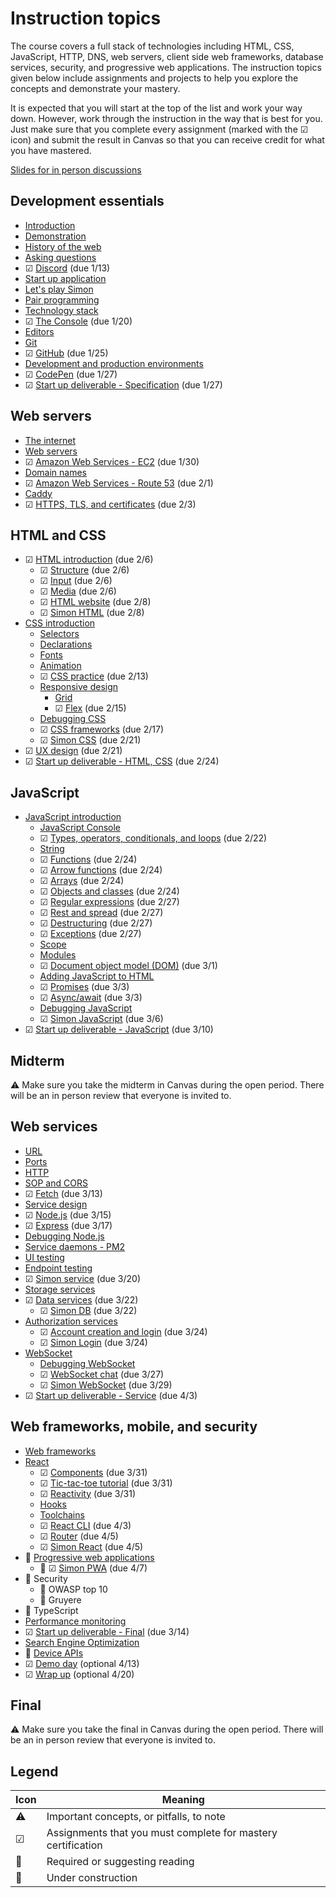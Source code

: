 # Instruction topics

The course covers a full stack of technologies including HTML, CSS, JavaScript, HTTP, DNS, web servers, client side web frameworks, database services, security, and progressive web applications. The instruction topics given below include assignments and projects to help you explore the concepts and demonstrate your mastery.

It is expected that you will start at the top of the list and work your way down. However, work through the instruction in the way that is best for you. Just make sure that you complete every assignment (marked with the ☑ icon) and submit the result in Canvas so that you can receive credit for what you have mastered.

[Slides for in person discussions](slides/slides.md)

## Development essentials

- [Introduction](essentials/introduction/introduction.md)
- [Demonstration](essentials/demo/demo.md)
- [History of the web](essentials/history/history.md)
- [Asking questions](essentials/askingQuestions/askingQuestions.md)
- ☑ [Discord](essentials/discord/discord.md) (due 1/13)
- [Start up application](essentials/startUp/startUp.md)
- [Let's play Simon](essentials/simon/simon.md)
- [Pair programming](essentials/pairProgramming/pairProgramming.md)
- [Technology stack](essentials/techStack/techStack.md)
- ☑ [The Console](essentials/console/console.md) (due 1/20)
- [Editors](essentials/editors/editors.md)
- [Git](essentials/git/git.md)
- ☑ [GitHub](essentials/gitHub/gitHub.md) (due 1/25)
- [Development and production environments](essentials/devAndProd/devAndProd.md)
- ☑ [CodePen](essentials/codePen/codepen.md) (due 1/27)
- ☑ [Start up deliverable - Specification](essentials/startUpSpec/startUpSpec.md) (due 1/27)

## Web servers

- [The internet](webServers/internet/internet.md)
- [Web servers](webServers/webServers/webServers.md)
- ☑ [Amazon Web Services - EC2](webServers/amazonWebServicesEc2/amazonWebServicesEc2.md) (due 1/30)
- [Domain names](webServers/domainNames/domainNames.md)
- ☑ [Amazon Web Services - Route 53](webServers/amazonWebServicesRoute53/amazonWebServicesRoute53.md) (due 2/1)
- [Caddy](webServers/caddy/caddy.md)
- ☑ [HTTPS, TLS, and certificates](webServers/https/https.md) (due 2/3)

## HTML and CSS

- ☑ [HTML introduction](html/introduction/introduction.md) (due 2/6)
  - ☑ [Structure](html/structure/structure.md) (due 2/6)
  - ☑ [Input](html/input/input.md) (due 2/6)
  - ☑ [Media](html/media/media.md) (due 2/6)
  - ☑ [HTML website](html/website/website.md) (due 2/8)
  - ☑ [Simon HTML](simon/simon-html/simon-html.md) (due 2/8)
- [CSS introduction](css/introduction/introduction.md)
  - [Selectors](css/selectors/selectors.md)
  - [Declarations](css/declarations/declarations.md)
  - [Fonts](css/fonts/fonts.md)
  - [Animation](css/animation/animation.md)
  - ☑ [CSS practice](css/practice/practice.md) (due 2/13)
  - [Responsive design](css/responsive/responsive.md)
    - [Grid](css/grid/grid.md)
    - ☑ [Flex](css/flexbox/flexbox.md) (due 2/15)
  - [Debugging CSS](css/debuggingCss/debuggingCss.md)
  - ☑ [CSS frameworks](css/frameworks/frameworks.md) (due 2/17)
  - ☑ [Simon CSS](simon/simon-css/simon-css.md) (due 2/21)
- ☑ [UX design](uxdesign/uxdesign.md) (due 2/21)
- ☑ [Start up deliverable - HTML, CSS](css/startUpHtmlCss/startUpHtmlCss.md) (due 2/24)

## JavaScript

- [JavaScript introduction](javascript/introduction/introduction.md)
  - [JavaScript Console](javascript/console/console.md)
  - ☑ [Types, operators, conditionals, and loops](javascript/typeConstruct/typeConstruct.md) (due 2/22)
  - [String](javascript/string/string.md)
  - ☑ [Functions](javascript/functions/functions.md) (due 2/24)
  - ☑ [Arrow functions](javascript/arrow/arrow.md) (due 2/24)
  - ☑ [Arrays](javascript/array/array.md) (due 2/24)
  - ☑ [Objects and classes](javascript/objectClasses/objectClasses.md) (due 2/24)
  - ☑ [Regular expressions](javascript/regularExpressions/regularExpressions.md) (due 2/27)
  - ☑ [Rest and spread](javascript/restSpread/restSpread.md) (due 2/27)
  - ☑ [Destructuring](javascript/destructuring/destructuring.md) (due 2/27)
  - ☑ [Exceptions](javascript/exceptions/exceptions.md) (due 2/27)
  - [Scope](javascript/scope/scope.md)
  - [Modules](javascript/modules/modules.md)
  - ☑ [Document object model (DOM)](javascript/dom/dom.md) (due 3/1)
  - [Adding JavaScript to HTML](javascript/addingToHtml/addingToHtml.md)
  - ☑ [Promises](javascript/promises/promises.md) (due 3/3)
  - ☑ [Async/await](javascript/asyncAwait/asyncAwait.md) (due 3/3)
  - [Debugging JavaScript](javascript/debuggingJavascript/debuggingJavascript.md)
  - ☑ [Simon JavaScript](simon/simon-javascript/simon-javascript.md) (due 3/6)
- ☑ [Start up deliverable - JavaScript](javascript/startUpJavascript/startUpJavascript.md) (due 3/10)

## Midterm

⚠ Make sure you take the midterm in Canvas during the open period. There will be an in person review that everyone is invited to.

## Web services

- [URL](webServices/url/url.md)
- [Ports](webServices/ports/ports.md)
- [HTTP](webServices/http/http.md)
- [SOP and CORS](webServices/cors/cors.md)
- ☑ [Fetch](webServices/fetch/fetch.md) (due 3/13)
- [Service design](webServices/design/design.md)
- ☑ [Node.js](webServices/node/node.md) (due 3/15)
- ☑ [Express](webServices/express/express.md) (due 3/17)
- [Debugging Node.js](webServices/debuggingNode/debuggingNode.md)
- [Service daemons - PM2](webServices/pm2/pm2.md)
- [UI testing](webServices/uiTesting/uiTesting.md)
- [Endpoint testing](webServices/endpointTesting/endpointTesting.md)
- ☑ [Simon service](simon/simon-service/simon-service.md) (due 3/20)
- [Storage services](webServices/storageServices/storageServices.md)
- ☑ [Data services](webServices/dataServices/dataServices.md) (due 3/22)
  - ☑ [Simon DB](simon/simon-db/simon-db.md) (due 3/22)
- [Authorization services](webServices/authorizationServices/authorizationServices.md)
  - ☑ [Account creation and login](webServices/login/login.md) (due 3/24)
  - ☑ [Simon Login](simon/simon-login/simon-login.md) (due 3/24)
- [WebSocket](webServices/webSocket/webSocket.md)
  - [Debugging WebSocket](webServices/webSocket/debugging.md)
  - ☑ [WebSocket chat](webServices/webSocket/chat.md) (due 3/27)
  - ☑ [Simon WebSocket](simon/simon-webSocket/simon-webSocket.md) (due 3/29)
- ☑ [Start up deliverable - Service](webServices/startUpService/startUpService.md) (due 4/3)

## Web frameworks, mobile, and security

- [Web frameworks](webFrameworks/introduction/introduction.md)
- [React](webFrameworks/react/introduction/introduction.md)
  - ☑ [Components](webFrameworks/react/components/components.md) (due 3/31)
  - ☑ [Tic-tac-toe tutorial](webFrameworks/react/ticTacToe/ticTacToe.md) (due 3/31)
  - ☑ [Reactivity](webFrameworks/react/reactivity/reactivity.md) (due 3/31)
  - [Hooks](webFrameworks/react/hooks/hooks.md)
  - [Toolchains](webFrameworks/react/toolChains/toolChains.md)
  - ☑ [React CLI](webFrameworks/react/cli/cli.md) (due 4/3)
  - ☑ [Router](webFrameworks/react/router/router.md) (due 4/5)
  - ☑ [Simon React](simon/simon-react/simon-react.md) (due 4/5)
- 🚧 [Progressive web applications](webFrameworks/pwa/pwa.md)
  - 🚧 ☑ [Simon PWA](simon/simon-pwa/simon-pwa.md) (due 4/7)
- 🚧 Security
  - 🚧 OWASP top 10
  - 🚧 Gruyere
- 🚧 TypeScript
- [Performance monitoring](webFrameworks/performanceMonitoring/performanceMonditoring.md)
- ☑ [Start up deliverable - Final](webFrameworks/startUpFinal/startUpFinal.md) (due 3/14)
- [Search Engine Optimization](webFrameworks/seo/seo.md)
- 🚧 [Device APIs](webFrameworks/device/device.md)
- ☑ [Demo day](webFrameworks/demoDay/demoDay.md) (optional 4/13)
- ☑ [Wrap up](webFrameworks/wrapUp/wrapUp.md) (optional 4/20)

## Final

⚠ Make sure you take the final in Canvas during the open period. There will be an in person review that everyone is invited to.

## Legend

| Icon | Meaning                                                      |
| ---- | ------------------------------------------------------------ |
| ⚠    | Important concepts, or pitfalls, to note                     |
| ☑    | Assignments that you must complete for mastery certification |
| 📖   | Required or suggesting reading                               |
| 🚧   | Under construction                                           |
